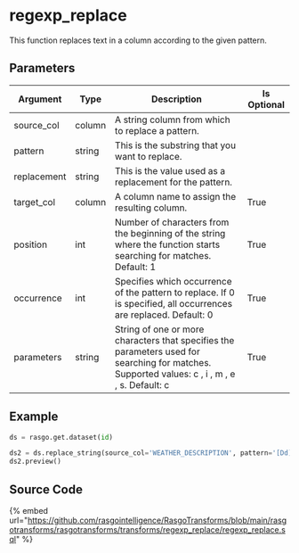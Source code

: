 

# regexp_replace

This function replaces text in a column according to the given pattern.

## Parameters

| Argument    | Type   | Description                                                                                                                                    | Is Optional |
|-------------|--------|------------------------------------------------------------------------------------------------------------------------------------------------|-------------|
| source_col  | column | A string column from which to replace a pattern.                                                                                               |             |
| pattern     | string | This is the substring that you want to replace.                                                                                                |             |
| replacement | string | This is the value used as a replacement for the pattern.                                                                                       |             |
| target_col  | column | A column name to assign the resulting column.                                                                                                  | True        |
| position    | int    | Number of characters from the beginning of the string where the function starts searching for matches. Default: 1                              | True        |
| occurrence  | int    | Specifies which occurrence of the pattern to replace. If 0 is specified, all occurrences are replaced. Default: 0                              | True        |
| parameters  | string | String of one or more characters that specifies the parameters used for searching for matches. Supported values: c , i , m , e , s. Default: c | True        |


## Example

```python
ds = rasgo.get.dataset(id)

ds2 = ds.replace_string(source_col='WEATHER_DESCRIPTION', pattern='[Dd]rizzle|[Ss]prinkle', replacement='rain')
ds2.preview()

```

## Source Code

{% embed url="https://github.com/rasgointelligence/RasgoTransforms/blob/main/rasgotransforms/rasgotransforms/transforms/regexp_replace/regexp_replace.sql" %}

